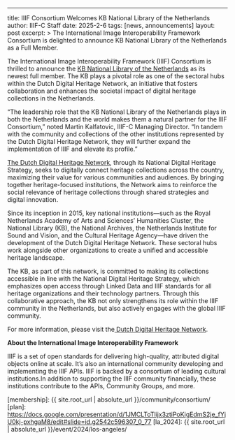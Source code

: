 ---
title: IIIF Consortium Welcomes KB National Library of the Netherlands
author: IIIF-C Staff
date: 2025-2-6
tags: [news, announcements]
layout: post
excerpt: >
  The International Image Interoperability Framework Consortium is delighted to announce KB National Library of the Netherlands as a Full Member.

The International Image Interoperability Framework (IIIF) Consortium is thrilled to announce the [KB National Library of the Netherlands](https://www.kb.nl/en) as its newest full member. The KB plays a pivotal role as one of the sectoral hubs within the Dutch Digital Heritage Network, an initiative that fosters collaboration and enhances the societal impact of digital heritage collections in the Netherlands.

“The leadership role that the KB National Library of the Netherlands plays in both the Netherlands and the world makes them a natural partner for the IIIF Consortium,” noted Martin Kalfatovic, IIIF-C Managing Director. “In tandem with the community and collections of the other institutions represented by the Dutch Digital Heritage Network, they will further expand the implementation of IIIF and elevate its profile.”

[The Dutch Digital Heritage Network](https://www.netwerkdigitaalerfgoed.nl/en/), through its National Digital Heritage Strategy, seeks to digitally connect heritage collections across the country, maximizing their value for various communities and audiences. By bringing together heritage-focused institutions, the Network aims to reinforce the social relevance of heritage collections through shared strategies and digital innovation.

Since its inception in 2015, key national institutions—such as the Royal Netherlands Academy of Arts and Sciences’ Humanities Cluster, the National Library (KB), the National Archives, the Netherlands Institute for Sound and Vision, and the Cultural Heritage Agency—have driven the development of the Dutch Digital Heritage Network. These sectoral hubs work alongside other organizations to create a unified and accessible heritage landscape.

The KB, as part of this network, is committed to making its collections accessible in line with the National Digital Heritage Strategy, which emphasizes open access through Linked Data and IIIF standards for all heritage organizations and their technology partners. Through this collaborative approach, the KB not only strengthens its role within the IIIF community in the Netherlands, but also actively engages with the global IIIF community.

For more information, please visit the[ Dutch Digital Heritage Network](https://www.netwerkdigitaalerfgoed.nl/en/).


**About the International Image Interoperability Framework**

IIIF is a set of open standards for delivering high-quality, attributed digital objects online at scale. It’s also an international community developing and implementing the IIIF APIs. IIIF is backed by a consortium of leading cultural institutions.In addition to supporting the IIIF community financially, these institutions contribute to the APIs, Community Groups, and more.



[membership]: {{ site.root_url | absolute_url }}/community/consortium/
[plan]: https://docs.google.com/presentation/d/1JMCLToTlijx3ztiPoKigEdmS2je_fYjU0kj-pxhgaM8/edit#slide=id.g2542c596307_0_77
[la_2024]: {{ site.root_url | absolute_url }}/event/2024/los-angeles/